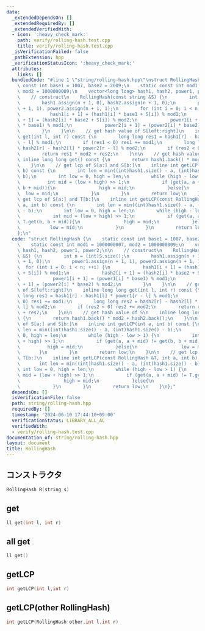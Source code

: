 ```yaml
---
data:
  _extendedDependsOn: []
  _extendedRequiredBy: []
  _extendedVerifiedWith:
  - icon: ':heavy_check_mark:'
    path: verify/rolling-hash.test.cpp
    title: verify/rolling-hash.test.cpp
  _isVerificationFailed: false
  _pathExtension: hpp
  _verificationStatusIcon: ':heavy_check_mark:'
  attributes:
    links: []
  bundledCode: "#line 1 \"string/rolling-hash.hpp\"\nstruct RollingHash {\n    static\
    \ const int base1 = 1007, base2 = 2009;\n    static const int mod1 = 1000000007,\
    \ mod2 = 1000000009;\n    vector<long long> hash1, hash2, power1, power2;\n\n\
    \    // construct\n    RollingHash(const string &S) {\n        int n = (int)S.size();\n\
    \        hash1.assign(n + 1, 0), hash2.assign(n + 1, 0);\n        power1.assign(n\
    \ + 1, 1), power2.assign(n + 1, 1);\n        for (int i = 0; i < n; ++i) {\n \
    \           hash1[i + 1] = (hash1[i] * base1 + S[i]) % mod1;\n            hash2[i\
    \ + 1] = (hash2[i] * base2 + S[i]) % mod2;\n            power1[i + 1] = (power1[i]\
    \ * base1) % mod1;\n            power2[i + 1] = (power2[i] * base2) % mod2;\n\
    \        }\n    }\n\n    // get hash value of S[left:right]\n    inline long long\
    \ get(int l, int r) const {\n        long long res1 = hash1[r] - hash1[l] * power1[r\
    \ - l] % mod1;\n        if (res1 < 0) res1 += mod1;\n        long long res2 =\
    \ hash2[r] - hash2[l] * power2[r - l] % mod2;\n        if (res2 < 0) res2 += mod2;\n\
    \        return res1 * mod2 + res2;\n    }\n\n    // get hash value of S\n   \
    \ inline long long get() const {\n        return hash1.back() * mod2 + hash2.back();\n\
    \    }\n\n    // get lcp of S[a:] and S[b:]\n    inline int getLCP(int a, int\
    \ b) const {\n        int len = min((int)hash1.size() - a, (int)hash1.size() -\
    \ b);\n        int low = 0, high = len;\n        while (high - low > 1) {\n  \
    \          int mid = (low + high) >> 1;\n            if (get(a, a + mid) != get(b,\
    \ b + mid)){\n                high = mid;\n            }else{\n              \
    \  low = mid;\n            }\n        }\n        return low;\n    }\n\n    //\
    \ get lcp of S[a:] and T[b:]\n    inline int getLCP(const RollingHash &T, int\
    \ a, int b) const {\n        int len = min((int)hash1.size() - a, (int)hash1.size()\
    \ - b);\n        int low = 0, high = len;\n        while (high - low > 1) {\n\
    \            int mid = (low + high) >> 1;\n            if (get(a, a + mid) !=\
    \ T.get(b, b + mid)){\n                high = mid;\n            }else{\n     \
    \           low = mid;\n            }\n        }\n        return low;\n    }\n\
    };\n"
  code: "struct RollingHash {\n    static const int base1 = 1007, base2 = 2009;\n\
    \    static const int mod1 = 1000000007, mod2 = 1000000009;\n    vector<long long>\
    \ hash1, hash2, power1, power2;\n\n    // construct\n    RollingHash(const string\
    \ &S) {\n        int n = (int)S.size();\n        hash1.assign(n + 1, 0), hash2.assign(n\
    \ + 1, 0);\n        power1.assign(n + 1, 1), power2.assign(n + 1, 1);\n      \
    \  for (int i = 0; i < n; ++i) {\n            hash1[i + 1] = (hash1[i] * base1\
    \ + S[i]) % mod1;\n            hash2[i + 1] = (hash2[i] * base2 + S[i]) % mod2;\n\
    \            power1[i + 1] = (power1[i] * base1) % mod1;\n            power2[i\
    \ + 1] = (power2[i] * base2) % mod2;\n        }\n    }\n\n    // get hash value\
    \ of S[left:right]\n    inline long long get(int l, int r) const {\n        long\
    \ long res1 = hash1[r] - hash1[l] * power1[r - l] % mod1;\n        if (res1 <\
    \ 0) res1 += mod1;\n        long long res2 = hash2[r] - hash2[l] * power2[r -\
    \ l] % mod2;\n        if (res2 < 0) res2 += mod2;\n        return res1 * mod2\
    \ + res2;\n    }\n\n    // get hash value of S\n    inline long long get() const\
    \ {\n        return hash1.back() * mod2 + hash2.back();\n    }\n\n    // get lcp\
    \ of S[a:] and S[b:]\n    inline int getLCP(int a, int b) const {\n        int\
    \ len = min((int)hash1.size() - a, (int)hash1.size() - b);\n        int low =\
    \ 0, high = len;\n        while (high - low > 1) {\n            int mid = (low\
    \ + high) >> 1;\n            if (get(a, a + mid) != get(b, b + mid)){\n      \
    \          high = mid;\n            }else{\n                low = mid;\n     \
    \       }\n        }\n        return low;\n    }\n\n    // get lcp of S[a:] and\
    \ T[b:]\n    inline int getLCP(const RollingHash &T, int a, int b) const {\n \
    \       int len = min((int)hash1.size() - a, (int)hash1.size() - b);\n       \
    \ int low = 0, high = len;\n        while (high - low > 1) {\n            int\
    \ mid = (low + high) >> 1;\n            if (get(a, a + mid) != T.get(b, b + mid)){\n\
    \                high = mid;\n            }else{\n                low = mid;\n\
    \            }\n        }\n        return low;\n    }\n};"
  dependsOn: []
  isVerificationFile: false
  path: string/rolling-hash.hpp
  requiredBy: []
  timestamp: '2024-06-10 17:44:10+09:00'
  verificationStatus: LIBRARY_ALL_AC
  verifiedWith:
  - verify/rolling-hash.test.cpp
documentation_of: string/rolling-hash.hpp
layout: document
title: RollingHash
---
```


## コンストラクタ

```cpp
RollingHash R(string s)
```

## get

```cpp
ll get(int l, int r)
```

## all get

```cpp
ll get()
```

## getLCP

```cpp
int getLCP(int l,int r)
```

## getLCP(other RollingHash)

```cpp
int getLCP(RollingHash other,int l,int r)
```